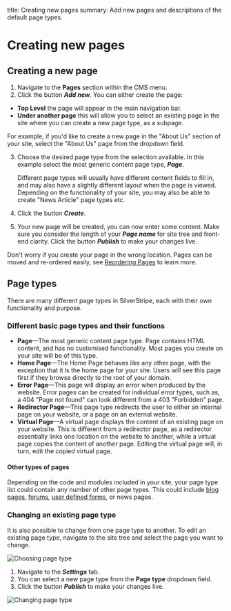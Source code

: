 title: Creating new pages
summary: Add new pages and descriptions of the default page types.

# Creating new pages

## Creating a new page

1. Navigate to the **Pages** section within the CMS menu.
2. Click the button ***Add new***. You can either create the page:
 * **Top Level** the page will appear in the main navigation bar.
 * **Under another page** this will allow you to select an existing page in the site where you can create a new page type, as a subpage.

 For example, if you'd like to create a new page in the "About Us" section of your site, select the "About Us" page from the dropdown field.

3. Choose the desired page type from the selection available. In this example select the most generic content page type, ***Page***.

    <div class="note" markdown="1"> Different page types will usually have different content fields to fill in, and may also have a slightly different layout when the page is viewed. Depending on the functionality of your site, you may also be able to create "News Article" page types etc.</div>

4. Click the button ***Create***.
5. Your new page will be created, you can now enter some content. Make sure you consider the length of your ***Page name*** for site tree and front-end clarity. Click the button ***Publish*** to make your changes live.

Don't worry if you create your page in the wrong location. Pages can be moved and re-ordered easily, see [Reordering Pages](02_Reordering_Pages.md) to learn more.

## Page types

There are many different page types in SilverStripe, each with their own functionality and purpose.

### Different basic page types and their functions

* **Page**—The most generic content page type. Page contains HTML content, and has no customised functionality. Most pages you create on your site will be of this type.
* **Home Page**—The Home Page behaves like any other page, with the exception that it is the home page for your site. Users will see this page first if they browse directly to the root of your domain.
* **Error Page**—This page will display an error when produced by the website. Error pages can be created for individual error types, such as, a 404 "Page not found" can look different from a 403 "Forbidden" page.
* **Redirector Page**—This page type redirects the user to either an internal page on your website, or a page on an external website.
* **Virtual Page**—A virtual page displays the content of an existing page on your website. This is different from a redirector page, as a redirector essentially links one location on the website to another, while a virtual page copies the content of another page. Editing the virtual page will, in turn, edit the copied virtual page.

#### Other types of pages

Depending on the code and modules included in your site, your page type list could contain any number of other page types. This could include [blog pages](/optional_features/blogs), [forums](/optional_features/forums), [user defined forms](/optional_features/forms), or news pages.

### Changing an existing page type

It is also possible to change from one page type to another. To edit an existing page type, navigate to the site tree and select the page you want to change.

![Choosing page type](/_images/choosing-a-page.png)

1. Navigate to the ***Settings*** tab.
2. You can select a new page type from the **Page type** dropdown field.
3. Click the button ***Publish*** to make your changes live.

![Changing page type](/_images/changing-page-type.png)
